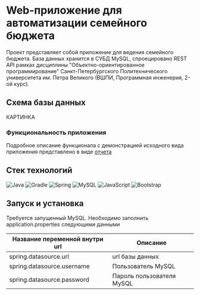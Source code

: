 # Web-приложение для автоматизации семейного бюджета

Проект представляет собой приложение для ведения семейного бюджета. База данных хранится в СУБД MySQL, спроецировано
REST API рамках дисциплины "Объектно-ориентированное программирование"
Санкт-Петербургского Политехнического университета им. Петра Великого (ВШПИ, Программная инженерия, 2-ой курс).

## Схема базы данных

КАРТИНКА

### Функциональность приложения

Подробное описание функционала с демонстрацией исходного вида приложения представлено в
виде [отчета](https://disk.yandex.ru/i/VPuQLllgM0SM3A)

## Стек технологий

![Java](https://img.shields.io/badge/java-%23ED8B00.svg?style=for-the-badge&logo=openjdk&logoColor=white)
![Gradle](https://img.shields.io/badge/Gradle-02303A.svg?style=for-the-badge&logo=Gradle&logoColor=white)
![Spring](https://img.shields.io/badge/spring-%236DB33F.svg?style=for-the-badge&logo=spring&logoColor=white)
![MySQL](https://img.shields.io/badge/mysql-%2300f.svg?style=for-the-badge&logo=mysql&logoColor=white)
![JavaScript](https://img.shields.io/badge/javascript-%23323330.svg?style=for-the-badge&logo=javascript&logoColor=%23F7DF1E)
![Bootstrap](https://img.shields.io/badge/bootstrap-%238511FA.svg?style=for-the-badge&logo=bootstrap&logoColor=white)

## Запуск и установка

Требуется запущенный MySQL.
Необходимо заполнить application.properties следующими данными

| Название переменной внутри url | Описание                  |
|--------------------------------|---------------------------|
| spring.datasource.url          | url базы данных           |
| spring.datasource.username     | Пользователь MySQL        |
| spring.datasource.password     | Пароль пользователя MySQL |